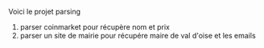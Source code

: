 Voici le projet parsing
1. parser coinmarket pour récupère nom et prix
2. parser un site de mairie pour récupére maire de val d'oise et les emails 